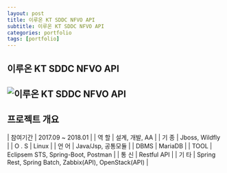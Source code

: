 ```yaml
---
layout: post
title: 이루온 KT SDDC NFVO API
subtitle: 이루온 KT SDDC NFVO API
categories: portfolio
tags: [portfolio]
---
```

## 이루온 KT SDDC NFVO API
![이루온 KT SDDC NFVO API]()  
-

## 프로젝트 개요

| 참여기간 | 2017.09 ~ 2018.01 |
| 역 할 | 설계, 개발, AA |
| 기 종 | Jboss, Wildfly |
| O . S | Linux |
| 언 어 | Java/Jsp, 공통모듈 |
| DBMS | MariaDB |
| TOOL | Eclipsem STS, Spring-Boot, Postman |
| 통 신 | Restful API |
| 기 타 | Spring Rest, Spring Batch, Zabbix(API), OpenStack(API) |
